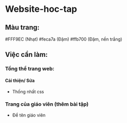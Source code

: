 # Website-hoc-tap

## Màu trang: 
#FFF9EC (Nhạt)
#feca7a (Đậm)
#ffb700 (Đậm, nền trắng)

## Việc cần làm:

### Tổng thể trang web:
#### Cải thiện/ Sửa
- Thống nhất css

### Trang của giáo viên (thêm bài tập)
- Để tên giáo viên
